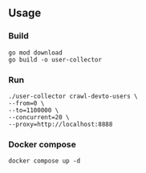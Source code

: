 ## Usage

### Build
```shell
go mod download
go build -o user-collector
```

### Run
```shell
./user-collector crawl-devto-users \
--from=0 \
--to=1100000 \
--concurrent=20 \
--proxy=http://localhost:8888
```

### Docker compose
```shell
docker compose up -d
```